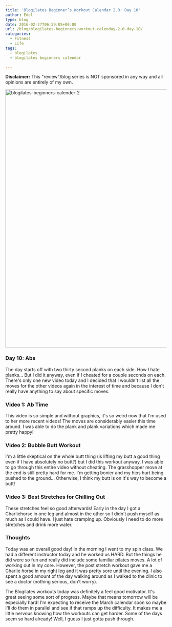 ```yaml
---
title: 'Blogilates Beginner’s Workout Calendar 2.0: Day 10'
author: Edel
type: blog
date: 2016-02-27T06:59:05+00:00
url: /blog/blogilates-beginners-workout-calenday-2-0-day-10/
categories:
  - Fitness
  - Life
tags:
  - blogilates
  - blogilates beginners calendar

---
```

**Disclaimer:** This "review"/blog series is NOT sponsored in any way and all opinions are entirely of my own.

<a href="http://scattered.me/wp-content/uploads/2016/02/blogilates-beginners-calender-2.png" rel="attachment wp-att-11076"><img src="http://scattered.me/wp-content/uploads/2016/02/blogilates-beginners-calender-2-1024x806.png" alt="blogilates-beginners-calender-2" width="1024" height="806" class="alignnone size-large wp-image-11076" srcset="http://erzadel.net/blog/wp-content/uploads/2016/02/blogilates-beginners-calender-2-1024x806.png 1024w, http://erzadel.net/blog/wp-content/uploads/2016/02/blogilates-beginners-calender-2-300x236.png 300w, http://erzadel.net/blog/wp-content/uploads/2016/02/blogilates-beginners-calender-2-768x604.png 768w" sizes="(max-width: 1024px) 100vw, 1024px" /></a>

### Day 10: Abs

The day starts off with two thirty second planks on each side. How I hate planks... But I did it anyway, even if I cheated for a couple seconds on each. There's only one new video today and I decided that I wouldn't list all the moves for the other videos again in the interest of time and because I don't really have anything to say about specific moves.

### Video 1: Ab Time

This video is so simple and without graphics, it's so weird now that I'm used to her more recent videos! The moves are considerably easier this time around. I was able to do the plank and plank variations which made me pretty happy!

<div class="flex-video">
</div>

### Video 2: Bubble Butt Workout

I'm a little skeptical on the whole butt thing (is lifting my butt a good thing even if I have absolutely no butt?) but I did this workout anyway. I was able to go through this entire video without cheating. The grasshopper move at the end is still pretty hard for me. I'm getting bonier and my hips hurt being pushed to the ground... Otherwise, I think my butt is on it's way to become a butt!

<div class="flex-video">
</div>

### Video 3: Best Stretches for Chilling Out

These stretches feel so good afterwards! Early in the day I got a Charliehorse in one leg and almost in the other so I didn't push myself as much as I could have. I just hate cramping up. Obviously I need to do more stretches and drink more water.

<div class="flex-video">
</div>

### Thoughts

Today was an overall good day! In the morning I went to my spin class. We had a different instructor today and he worked us HARD. But the things he did were so fun and really did include some familiar pilates moves. A lot of working out in my core. However, the post stretch workout gave me a Charlie horse in my right leg and it was pretty sore until the evening. I also spent a good amount of the day walking around as I walked to the clinic to see a doctor (nothing serious, don't worry).

The Blogilates workouts today was definitely a feel good motivator. It's great seeing some sort of progress. Maybe that means tomorrow will be especially hard! I'm expecting to receive the March calendar soon so maybe I'll do them in parallel and see if that ramps up the difficulty. It makes me a little nervous knowing how the workouts can get harder. Some of the days seem so hard already! Well, I guess I just gotta push through.


